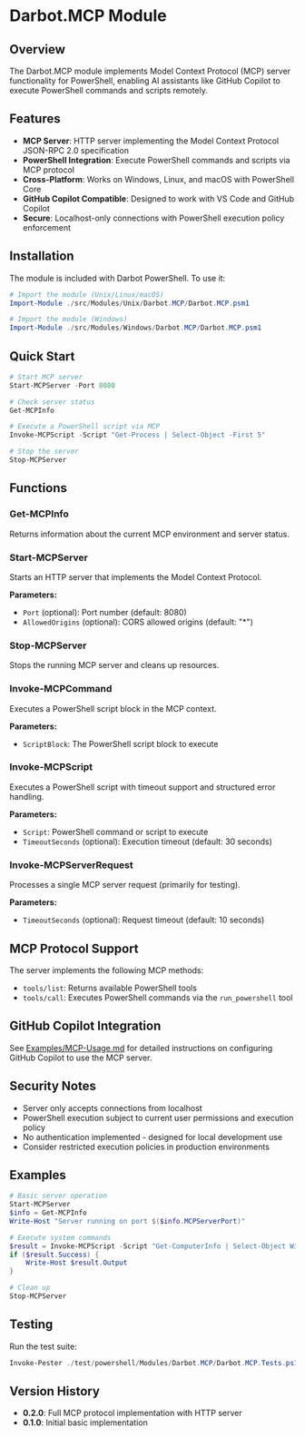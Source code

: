 # Darbot.MCP Module

## Overview

The Darbot.MCP module implements Model Context Protocol (MCP) server functionality for PowerShell, enabling AI assistants like GitHub Copilot to execute PowerShell commands and scripts remotely.

## Features

- **MCP Server**: HTTP server implementing the Model Context Protocol JSON-RPC 2.0 specification
- **PowerShell Integration**: Execute PowerShell commands and scripts via MCP protocol
- **Cross-Platform**: Works on Windows, Linux, and macOS with PowerShell Core
- **GitHub Copilot Compatible**: Designed to work with VS Code and GitHub Copilot
- **Secure**: Localhost-only connections with PowerShell execution policy enforcement

## Installation

The module is included with Darbot PowerShell. To use it:

```powershell
# Import the module (Unix/Linux/macOS)
Import-Module ./src/Modules/Unix/Darbot.MCP/Darbot.MCP.psm1

# Import the module (Windows)
Import-Module ./src/Modules/Windows/Darbot.MCP/Darbot.MCP.psm1
```

## Quick Start

```powershell
# Start MCP server
Start-MCPServer -Port 8080

# Check server status
Get-MCPInfo

# Execute a PowerShell script via MCP
Invoke-MCPScript -Script "Get-Process | Select-Object -First 5"

# Stop the server
Stop-MCPServer
```

## Functions

### Get-MCPInfo
Returns information about the current MCP environment and server status.

### Start-MCPServer
Starts an HTTP server that implements the Model Context Protocol.

**Parameters:**
- `Port` (optional): Port number (default: 8080)
- `AllowedOrigins` (optional): CORS allowed origins (default: "*")

### Stop-MCPServer
Stops the running MCP server and cleans up resources.

### Invoke-MCPCommand
Executes a PowerShell script block in the MCP context.

**Parameters:**
- `ScriptBlock`: The PowerShell script block to execute

### Invoke-MCPScript
Executes a PowerShell script with timeout support and structured error handling.

**Parameters:**
- `Script`: PowerShell command or script to execute
- `TimeoutSeconds` (optional): Execution timeout (default: 30 seconds)

### Invoke-MCPServerRequest
Processes a single MCP server request (primarily for testing).

**Parameters:**
- `TimeoutSeconds` (optional): Request timeout (default: 10 seconds)

## MCP Protocol Support

The server implements the following MCP methods:

- `tools/list`: Returns available PowerShell tools
- `tools/call`: Executes PowerShell commands via the `run_powershell` tool

## GitHub Copilot Integration

See [Examples/MCP-Usage.md](../Examples/MCP-Usage.md) for detailed instructions on configuring GitHub Copilot to use the MCP server.

## Security Notes

- Server only accepts connections from localhost
- PowerShell execution subject to current user permissions and execution policy
- No authentication implemented - designed for local development use
- Consider restricted execution policies in production environments

## Examples

```powershell
# Basic server operation
Start-MCPServer
$info = Get-MCPInfo
Write-Host "Server running on port $($info.MCPServerPort)"

# Execute system commands
$result = Invoke-MCPScript -Script "Get-ComputerInfo | Select-Object WindowsProductName"
if ($result.Success) {
    Write-Host $result.Output
}

# Clean up
Stop-MCPServer
```

## Testing

Run the test suite:

```powershell
Invoke-Pester ./test/powershell/Modules/Darbot.MCP/Darbot.MCP.Tests.ps1
```

## Version History

- **0.2.0**: Full MCP protocol implementation with HTTP server
- **0.1.0**: Initial basic implementation